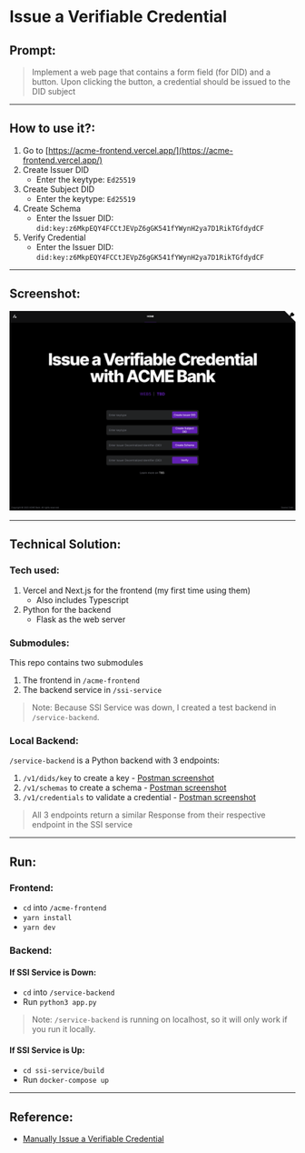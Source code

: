 # Issue a Verifiable Credential

## Prompt:

> Implement a web page that contains a form field (for DID) and a button. Upon clicking the button, a credential should be issued to the DID subject

---

## How to use it?:

1. Go to [https://acme-frontend.vercel.app/](https://acme-frontend.vercel.app/)
2. Create Issuer DID
    - Enter the keytype: `Ed25519`
3. Create Subject DID
    - Enter the keytype: `Ed25519`
4. Create Schema
    - Enter the Issuer DID: `did:key:z6MkpEQY4FCCtJEVpZ6gGK541fYWynH2ya7D1RikTGfdydCF`
5. Verify Credential
    - Enter the Issuer DID: `did:key:z6MkpEQY4FCCtJEVpZ6gGK541fYWynH2ya7D1RikTGfdydCF`

---

## Screenshot:

![Web Page Screenshot](/assets/screenshot.png)

---

## Technical Solution:

### Tech used:
1. Vercel and Next.js for the frontend (my first time using them)
    - Also includes Typescript
2. Python for the backend
    - Flask as the web server

### Submodules:
This repo contains two submodules
1. The frontend in `/acme-frontend`
2. The backend service in `/ssi-service`

> Note: Because SSI Service was down, I created a test backend in `/service-backend`.

### Local Backend:
`/service-backend` is a Python backend with 3 endpoints:
1. `/v1/dids/key` to create a key - [Postman screenshot](/service-backend/assets/create-key.png)
2. `/v1/schemas` to create a schema - [Postman screenshot](/service-backend/assets/create-schema.png)
3. `/v1/credentials` to validate a credential - [Postman screenshot](/service-backend/assets/validate-credentials.png)

> All 3 endpoints return a similar Response from their respective endpoint in the SSI service

---

## Run:

### Frontend:

- `cd` into `/acme-frontend`
- `yarn install`
- `yarn dev`

### Backend:

#### If SSI Service is Down:

- `cd` into `/service-backend`
- Run `python3 app.py`

> Note: `/service-backend` is running on localhost, so it will only work if you run it locally.

#### If SSI Service is Up:

- `cd ssi-service/build`
- Run `docker-compose up`

---

## Reference:

- [Manually Issue a Verifiable Credential](https://developer.tbd.website/docs/tutorials/issue-verifiable-credential-manually/)
